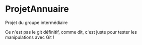 # ProjetAnnuaire
Projet du groupe intermédiaire

Ce n'est pas le git définitif, comme dit, c'est juste pour tester les manipulations avec Git !

